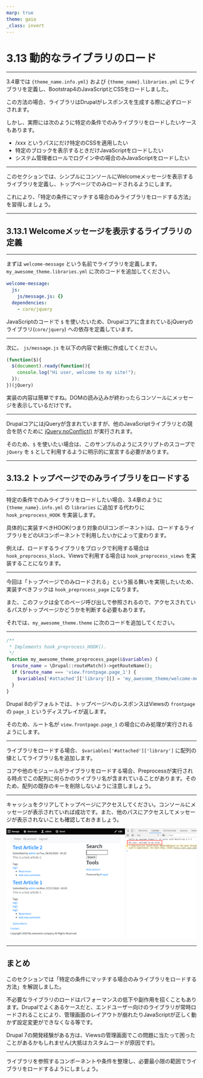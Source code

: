 ```yaml
---
marp: true
theme: gaia
_class: invert
---
```


<!-- _class: lead -->
# 3.13 動的なライブラリのロード

---

3.4章では `{theme_name.info.yml}` および `{theme_name}.libraries.yml` にライブラリを定義し、Bootstrap4のJavaScriptとCSSをロードしました。

この方法の場合、ライブラリはDrupalがレスポンスを生成する際に必ずロードされます。

しかし、実際には次のように特定の条件でのみライブラリをロードしたいケースもあります。

- /xxx というパスにだけ特定のCSSを適用したい
- 特定のブロックを表示するときだけJavaScriptをロードしたい
- システム管理者ロールでログイン中の場合のみJavaScriptをロードしたい

---

このセクションでは、シンプルにコンソールにWelcomeメッセージを表示するライブラリを定義し、トップページでのみロードされるようにします。

これにより、「特定の条件にマッチする場合のみライブラリをロードする方法」を習得しましょう。

---

<!-- _class: lead -->
## 3.13.1 Welcomeメッセージを表示するライブラリの定義

---

まずは `welcome-message` という名前でライブラリを定義します。`my_awesome_theme.libraries.yml` に次のコードを追加してください。

```yml
welcome-message:
  js:
    js/message.js: {}
  dependencies:
    - core/jquery
```

JavaScriptのコードで `$` を使いたいため、Drupalコアに含まれているjQueryのライブラリ(`core/jquery`) への依存を定義しています。

---

次に、 `js/message.js` を以下の内容で新規に作成してください。

```js
(function($){
  $(document).ready(function(){
    console.log("Hi user, welcome to my site!");
  });
})(jQuery)
```

実装の内容は簡単ですね。DOMの読み込みが終わったらコンソールにメッセージを表示しているだけです。

---

DrupalコアにはjQueryが含まれていますが、他のJavaScriptライブラリとの競合を防ぐために [jQuery.noConflict()](https://api.jquery.com/jquery.noconflict/) が実行されます。

そのため、`$` を使いたい場合は、このサンプルのようにスクリプトのスコープで `jQuery` を `$` として利用するように明示的に宣言する必要があります。

---

<!-- _class: lead -->
## 3.13.2 トップページでのみライブラリをロードする

---

特定の条件でのみライブラリをロードしたい場合、3.4章のように `{theme_name}.info.yml` の `libraries` に追加する代わりに `hook_preprocess_HOOK` を実装します。

具体的に実装すべきHOOK(つまり対象のUIコンポーネント)は、ロードするライブラリをどのUIコンポーネントで利用したいかによって変わります。

例えば、ロードするライブラリをブロックで利用する場合は `hook_preprocess_block`、Viewsで利用する場合は `hook_preprocess_views` を実装することになります。

---

今回は「トップページでのみロードされる」という振る舞いを実現したいため、実装すべきフックは `hook_preprocess_page` になります。

また、このフックは全てのページ呼び出しで参照されるので、アクセスされているパスがトップページかどうかを判断する必要もあります。

それでは、`my_awesome_theme.theme` に次のコードを追加してください。

---

```php
/**
 * Implements hook_preprocess_HOOK().
 */
function my_awesome_theme_preprocess_page(&$variables) {
  $route_name = \Drupal::routeMatch()->getRouteName();
  if ($route_name === 'view.frontpage.page_1') {
    $variables['#attached']['library'][] = 'my_awesome_theme/welcome-message';
  }
}
```

Drupal 8のデフォルトでは、トップページへのレスポンスはViewsの `frontpage` の `page_1` というディスプレイが返します。

そのため、ルート名が `view.frontpage.page_1` の場合にのみ処理が実行されるようにします。

---

ライブラリをロードする場合、 `$variables['#attached']['library']` に配列の値としてライブラリ名を追加します。

コアや他のモジュールがライブラリをロードする場合、Preprocessが実行される時点でこの配列に何らかのライブラリ名が含まれていることがあります。そのため、配列の既存のキーを削除しないように注意しましょう。

---

キャッシュをクリアしてトップページにアクセスしてください。コンソールにメッセージが表示されていれば成功です。また、他のパスにアクセスしてメッセージが表示されないことも確認しておきましょう。

![](../assets/03_themeing_basics/13_conditional_attachment/welcome_message.png)

---

## まとめ

このセクションでは「特定の条件にマッチする場合のみライブラリをロードする方法」を解説しました。

不必要なライブラリのロードはパフォーマンスの低下や副作用を招くこともあります。Drupalでよくあるケースだと、エンドユーザー向けのライブラリが常時ロードされることにより、管理画面のレイアウトが崩れたりJavaScriptが正しく動かず設定変更ができなくなる等です。

Drupal 7の開発経験がある方は、Viewsの管理画面でこの問題に当たって困ったことがあるかもしれません(大抵はカスタムコードが原因です)。

---

ライブラリを参照するコンポーネントや条件を整理し、必要最小限の範囲でライブラリをロードするようにしましょう。